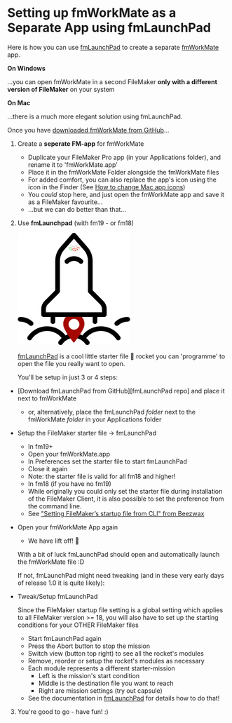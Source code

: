 # Setting up fmWorkMate as a Separate App using fmLaunchPad


Here is how you can use [fmLaunchPad][fmLaunchPad home] to create a separate [fmWorkMate][fmWorkMate home] app.

**On Windows**

...you can open fmWorkMate in a second FileMaker **only with a different version of FileMaker** on your system

**On Mac**

...there is a much more elegant solution using fmLaunchPad.

Once you have [downloaded fmWorkMate from GitHub][fmWorkMate repo]...

1. Create a **seperate FM-app** for fmWorkMate
    - Duplicate your FileMaker Pro app (in your Applications folder), and rename it to 'fmWorkMate.app'
    - Place it in the fmWorkMate Folder alongside the fmWorkMate files
    - For added comfort, you can also replace the app's icon using the icon in the Finder (See [How to change Mac app icons](https://9to5mac.com/2019/01/17/change-mac-icons/))
    - You *could* stop here, and just open the fmWorkMate app and save it as a FileMaker favourite...
    - ...but we can do better than that...

2. Use **fmLaunchpad** (with fm19 - or fm18)

    ![fmLaunchPad logo][fmLaunchPad logo]

    [fmLaunchPad][fmLaunchpad home] is a cool little starter file 🚀 rocket you can 'programme' to open the file you really want to open.

    You'll be setup in just 3 or 4 steps:

- [Download fmLaunchPad from GitHub][fmLaunchPad repo] and place it next to fmWorkMate
    - or, alternatively, place the fmLaunchPad *folder* next to the fmWorkMate *folder* in your Applications folder

- Setup the FileMaker starter file -> fmLaunchPad
    - In fm19+
    - Open your fmWorkMate.app
    - In Preferences set the starter file to start fmLaunchPad
    - Close it again
    - Note: the starter file is valid for all fm18 and higher!
    - In fm18 (if you have no fm19)
    - While originally you could only set the starter file during installation of the FileMaker Client, it is also possible to set the preference from the command line. 
    - See ["Setting FileMaker’s startup file from CLI" from Beezwax](https://blog.beezwax.net/2020/06/09/setting-filemaker-startup-file-from-cli/)

- Open your fmWorkMate App again
    - We have lift off! 🚀
        
    With a bit of luck fmLaunchPad should open and automatically launch the fmWorkMate file :D

    If not, fmLaunchPad might need tweaking (and in these very early days of release 1.0 it is quite likely):
- Tweak/Setup fmLaunchPad
    
    Since the FileMaker startup file setting is a global setting which applies to all FileMaker version >= 18, you will also have to set up the starting conditions for your OTHER FileMaker files

    - Start fmLaunchPad again
    - Press the Abort button to stop the mission
    - Switch view (button top right) to see all the rocket's modules
    - Remove, reorder or setup the rocket's modules as necessary
    - Each module represents a different starter-mission
        - Left is the mission's start condition
        - Middle is the destination file you want to reach
        - Right are mission settings (try out capsule)
    - See the documentation in [fmLaunchPad][fmLaunchpad home] for details how to do that!

3. You're good to go - have fun! :)

[fmWorkMate repo]:https://github.com/mrwatson-de/fmWorkMate
[fmWorkMate home]:https://fmWorkMate.com/fmworkmate
[fmLaunchPad home]:https://fmWorkMate.com/fmlaunchpad
[fmLaunchPad logo]:https://raw.githubusercontent.com/mrwatson-de/fmLaunchPad/main/fmLaunchPadLogo_256_sm.png
